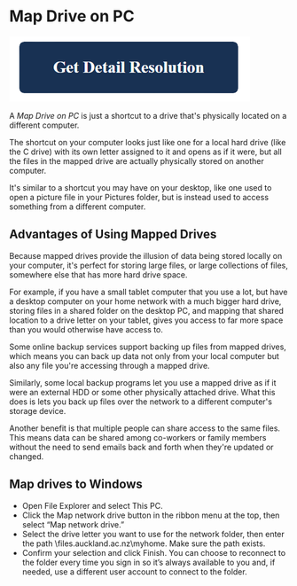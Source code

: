 # Map Drive on PC

[![Map Drive on PC](blue.png)](https://icncomputer.com/map-drive-on-pc/)

A *Map Drive on PC* is just a shortcut to a drive that's physically located on a different computer.

The shortcut on your computer looks just like one for a local hard drive (like the C drive) with its own letter assigned to it and opens as if it were, but all the files in the mapped drive are actually physically stored on another computer.

It's similar to a shortcut you may have on your desktop, like one used to open a picture file in your Pictures folder, but is instead used to access something from a different computer.

## Advantages of Using Mapped Drives

Because mapped drives provide the illusion of data being stored locally on your computer, it's perfect for storing large files, or large collections of files, somewhere else that has more hard drive space.

For example, if you have a small tablet computer that you use a lot, but have a desktop computer on your home network with a much bigger hard drive, storing files in a shared folder on the desktop PC, and mapping that shared location to a drive letter on your tablet, gives you access to far more space than you would otherwise have access to.

Some online backup services support backing up files from mapped drives, which means you can back up data not only from your local computer but also any file you're accessing through a mapped drive.

Similarly, some local backup programs let you use a mapped drive as if it were an external HDD or some other physically attached drive. What this does is lets you back up files over the network to a different computer's storage device.

Another benefit is that multiple people can share access to the same files. This means data can be shared among co-workers or family members without the need to send emails back and forth when they're updated or changed.


## Map drives to Windows

* Open File Explorer and select This PC.
* Click the Map network drive button in the ribbon menu at the top, then select “Map network drive.” 
* Select the drive letter you want to use for the network folder, then enter the path \\files.auckland.ac.nz\myhome\. Make sure the path exists.
* Confirm your selection and click Finish. You can choose to reconnect to the folder every time you sign in so it’s always available to you and, if needed, use a different user account to connect to the folder.


